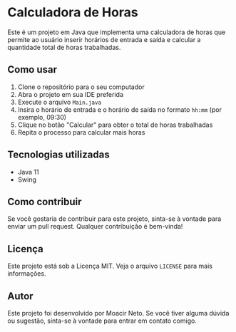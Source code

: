 <h1>Calculadora de Horas</h1>

<p>Este é um projeto em Java que implementa uma calculadora de horas que permite ao usuário inserir horários de entrada e saída e calcular a quantidade total de horas trabalhadas.</p>

<h2>Como usar</h2>

<ol>
  <li>Clone o repositório para o seu computador</li>
  <li>Abra o projeto em sua IDE preferida</li>
  <li>Execute o arquivo <code>Main.java</code></li>
  <li>Insira o horário de entrada e o horário de saída no formato <code>hh:mm</code> (por exemplo, 09:30)</li>
  <li>Clique no botão "Calcular" para obter o total de horas trabalhadas</li>
  <li>Repita o processo para calcular mais horas</li>
</ol>

<h2>Tecnologias utilizadas</h2>

<ul>
  <li>Java 11</li>
  <li>Swing</li>
</ul>

<h2>Como contribuir</h2>

<p>Se você gostaria de contribuir para este projeto, sinta-se à vontade para enviar um pull request. Qualquer contribuição é bem-vinda!</p>

<h2>Licença</h2>

<p>Este projeto está sob a Licença MIT. Veja o arquivo <code>LICENSE</code> para mais informações.</p>

<h2>Autor</h2>

<p>Este projeto foi desenvolvido por Moacir Neto. Se você tiver alguma dúvida ou sugestão, sinta-se à vontade para entrar em contato comigo.</p>
